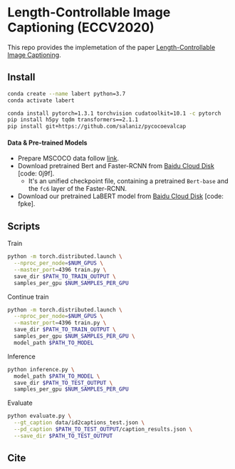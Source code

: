 # Length-Controllable Image Captioning (ECCV2020)

This repo provides the implemetation of the paper [Length-Controllable Image Captioning](https://arxiv.org/abs/2007.09580).

## Install

```bash
conda create --name labert python=3.7
conda activate labert

conda install pytorch=1.3.1 torchvision cudatoolkit=10.1 -c pytorch
pip install h5py tqdm transformers==2.1.1
pip install git+https://github.com/salaniz/pycocoevalcap
```

#### Data & Pre-trained Models

* Prepare MSCOCO data follow [link]().
* Download pretrained Bert and Faster-RCNN from [Baidu Cloud Disk](https://pan.baidu.com/s/14DRNGGOSMVfO9Vz5CCEdEg) [code: 0j9f]. 
  * It's an unified checkpoint file, containing a pretrained `Bert-base` and the `fc6` layer of the Faster-RCNN.
* Download our pretrained LaBERT model from [Baidu Cloud Disk](https://pan.baidu.com/s/12FujGSvDBQQROJOYrtDXsw) [code: fpke].


## Scripts
Train
```bash
python -m torch.distributed.launch \
  --nproc_per_node=$NUM_GPUS \
  --master_port=4396 train.py \
  save_dir $PATH_TO_TRAIN_OUTPUT \
  samples_per_gpu $NUM_SAMPLES_PER_GPU
```
Continue train
```bash
python -m torch.distributed.launch \
  --nproc_per_node=$NUM_GPUS \
  --master_port=4396 train.py \
  save_dir $PATH_TO_TRAIN_OUTPUT \
  samples_per_gpu $NUM_SAMPLES_PER_GPU \
  model_path $PATH_TO_MODEL
```
Inference
```bash
python inference.py \
  model_path $PATH_TO_MODEL \
  save_dir $PATH_TO_TEST_OUTPUT \
  samples_per_gpu $NUM_SAMPLES_PER_GPU
```
Evaluate
```bash
python evaluate.py \
  --gt_caption data/id2captions_test.json \
  --pd_caption $PATH_TO_TEST_OUTPUT/caption_results.json \
  --save_dir $PATH_TO_TEST_OUTPUT
```

## Cite
